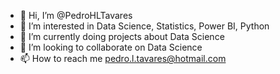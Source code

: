 - 👋 Hi, I’m @PedroHLTavares
- 👀 I’m interested in Data Science, Statistics, Power BI, Python
- 🌱 I’m currently doing projects about Data Science
- 💞️ I’m looking to collaborate on Data Science
- 📫 How to reach me pedro.l.tavares@hotmail.com

<!---
PedroHLTavares/PedroHLTavares is a ✨ special ✨ repository because its `README.md` (this file) appears on your GitHub profile.
You can click the Preview link to take a look at your changes.
--->
